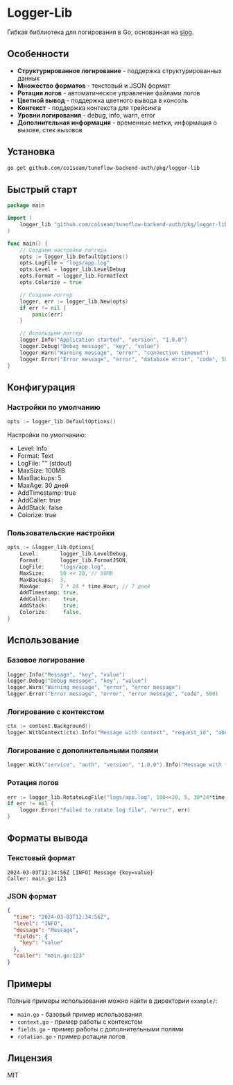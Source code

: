 # Logger-Lib

Гибкая библиотека для логирования в Go, основанная на [slog](https://pkg.go.dev/log/slog).

## Особенности

- **Структурированное логирование** - поддержка структурированных данных
- **Множество форматов** - текстовый и JSON формат
- **Ротация логов** - автоматическое управление файлами логов
- **Цветной вывод** - поддержка цветного вывода в консоль
- **Контекст** - поддержка контекста для трейсинга
- **Уровни логирования** - debug, info, warn, error
- **Дополнительная информация** - временные метки, информация о вызове, стек вызовов

## Установка

```bash
go get github.com/co1seam/tuneflow-backend-auth/pkg/logger-lib
```

## Быстрый старт

```go
package main

import (
    logger_lib "github.com/co1seam/tuneflow-backend-auth/pkg/logger-lib"
)

func main() {
    // Создаем настройки логгера
    opts := logger_lib.DefaultOptions()
    opts.LogFile = "logs/app.log"
    opts.Level = logger_lib.LevelDebug
    opts.Format = logger_lib.FormatText
    opts.Colorize = true

    // Создаем логгер
    logger, err := logger_lib.New(opts)
    if err != nil {
        panic(err)
    }

    // Используем логгер
    logger.Info("Application started", "version", "1.0.0")
    logger.Debug("Debug message", "key", "value")
    logger.Warn("Warning message", "error", "connection timeout")
    logger.Error("Error message", "error", "database error", "code", 500)
}
```

## Конфигурация

### Настройки по умолчанию

```go
opts := logger_lib.DefaultOptions()
```

Настройки по умолчанию:
- Level: Info
- Format: Text
- LogFile: "" (stdout)
- MaxSize: 100MB
- MaxBackups: 5
- MaxAge: 30 дней
- AddTimestamp: true
- AddCaller: true
- AddStack: false
- Colorize: true

### Пользовательские настройки

```go
opts := &logger_lib.Options{
    Level:       logger_lib.LevelDebug,
    Format:      logger_lib.FormatJSON,
    LogFile:     "logs/app.log",
    MaxSize:     50 << 20, // 50MB
    MaxBackups:  3,
    MaxAge:      7 * 24 * time.Hour, // 7 дней
    AddTimestamp: true,
    AddCaller:    true,
    AddStack:     true,
    Colorize:     false,
}
```

## Использование

### Базовое логирование

```go
logger.Info("Message", "key", "value")
logger.Debug("Debug message", "key", "value")
logger.Warn("Warning message", "error", "error message")
logger.Error("Error message", "error", "error message", "code", 500)
```

### Логирование с контекстом

```go
ctx := context.Background()
logger.WithContext(ctx).Info("Message with context", "request_id", "abc123")
```

### Логирование с дополнительными полями

```go
logger.With("service", "auth", "version", "1.0.0").Info("Message with fields")
```

### Ротация логов

```go
err := logger_lib.RotateLogFile("logs/app.log", 100<<20, 5, 30*24*time.Hour)
if err != nil {
    logger.Error("Failed to rotate log file", "error", err)
}
```

## Форматы вывода

### Текстовый формат

```
2024-03-03T12:34:56Z [INFO] Message {key=value}
Caller: main.go:123
```

### JSON формат

```json
{
  "time": "2024-03-03T12:34:56Z",
  "level": "INFO",
  "message": "Message",
  "fields": {
    "key": "value"
  },
  "caller": "main.go:123"
}
```

## Примеры

Полные примеры использования можно найти в директории `example/`:

- `main.go` - базовый пример использования
- `context.go` - пример работы с контекстом
- `fields.go` - пример работы с дополнительными полями
- `rotation.go` - пример ротации логов

## Лицензия

MIT 
